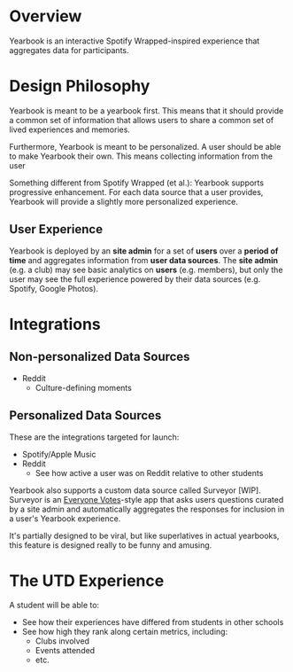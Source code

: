 # Overview

Yearbook is an interactive Spotify Wrapped-inspired experience that aggregates
data for participants.

# Design Philosophy

Yearbook is meant to be a yearbook first. This means that it should provide
a common set of information that allows users to share a common set of lived
experiences and memories.

Furthermore, Yearbook is meant to be personalized. A user should be able to make
Yearbook their own. This means collecting information from the user

Something different from Spotify Wrapped (et al.): Yearbook supports progressive
enhancement. For each data source that a user provides, Yearbook will provide a
slightly more personalized experience.

## User Experience

Yearbook is deployed by an **site admin** for a set of **users** over a
**period of time** and aggregates information from **user data sources**. The
**site admin** (e.g. a club) may see basic analytics on **users**
(e.g. members), but only the user may see the full experience powered by their
data sources (e.g. Spotify, Google Photos).

# Integrations

## Non-personalized Data Sources

- Reddit
  - Culture-defining moments

## Personalized Data Sources

These are the integrations targeted for launch:

- Spotify/Apple Music
- Reddit
  - See how active a user was on Reddit relative to other students

Yearbook also supports a custom data source called Surveyor [WIP]. Surveyor is
an [Everyone Votes][everyone-votes]-style app that asks users questions
curated by a site admin and automatically aggregates the responses for inclusion
in a user's Yearbook experience.

It's partially designed to be viral, but like superlatives in actual yearbooks,
this feature is designed really to be funny and amusing.

# The UTD Experience

A student will be able to:

- See how their experiences have differed from students in other schools
- See how high they rank along certain metrics, including:
  - Clubs involved
  - Events attended
  - etc.

[everyone-votes]: https://en.wikipedia.org/wiki/Everybody_Votes_Channel
